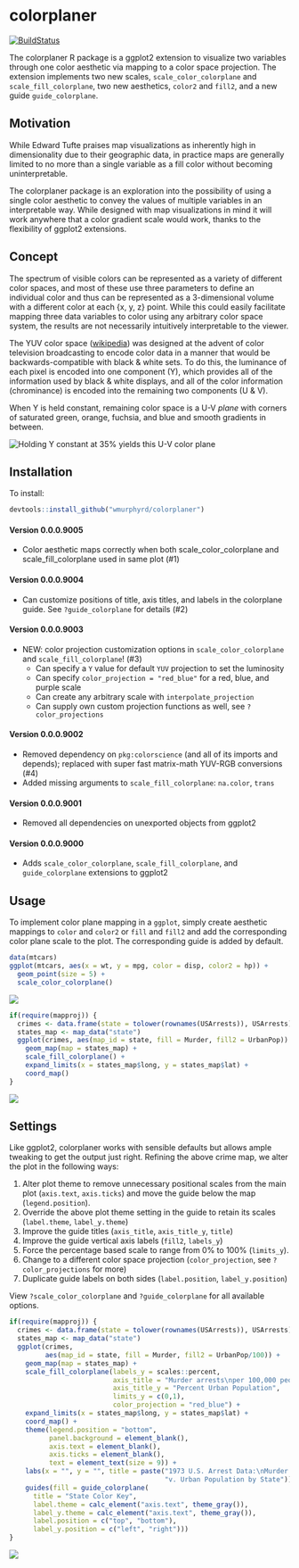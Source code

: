 # colorplaner

[![BuildStatus](https://travis-ci.org/wmurphyrd/colorplaner.svg?branch=master)](https://travis-ci.org/wmurphyrd/colorplaner)






The colorplaner R package is a ggplot2 extension to visualize two variables through one color aesthetic via mapping to a color space projection. The extension implements two new scales, `scale_color_colorplane` and `scale_fill_colorplane`, two new aesthetics, `color2` and `fill2`, and a new guide `guide_colorplane`. 

## Motivation

While Edward Tufte praises map visualizations as inherently high in
dimensionality due
to their geographic data, 
in practice maps are generally limited to no more than 
a single variable as a fill color without becoming uninterpretable. 

The colorplaner package is an exploration into the possibility of using a 
single color aesthetic to convey the values of multiple variables in an interpretable way. While designed with map visualizations in mind it will work anywhere that a color gradient scale would work, thanks to the
flexibility of ggplot2 extensions. 

## Concept

The spectrum of visible colors can be represented as a variety of different color spaces, and most of these use three parameters to define an individual color and thus can be represented as a 3-dimensional volume with a different color at each {x, y, z} point. While this could easily facilitate mapping three data variables to color using any arbitrary color space system, the results are not necessarily intuitively interpretable to the viewer. 

The YUV color space ([wikipedia](https://en.wikipedia.org/wiki/YUV)) was designed at the advent of color television broadcasting to encode color data in a manner that would be backwards-compatible with black & white sets. To do this, the luminance of each pixel is encoded into one component (Y), which provides all of the information used by black & white displays, and all of the color information (chrominance) is encoded into the remaining two components (U & V). 

When Y is held constant, remaining color space is a U-V *plane* with corners of saturated green, orange, fuchsia, and blue and smooth gradients in between. 

![Holding Y constant at 35% yields this U-V color plane](figure/colorplane-concept-1.png)


## Installation

To install:


```r
devtools::install_github("wmurphyrd/colorplaner")
```

#### Version 0.0.0.9005
* Color aesthetic maps correctly when both scale_color_colorplane and scale_fill_colorplane used in same plot (#1) 

#### Version 0.0.0.9004
* Can customize positions of title, axis titles, and labels in the colorplane guide. See `?guide_colorplane` for details (#2)

#### Version 0.0.0.9003
* NEW: color projection customization options in `scale_color_colorplane` and `scale_fill_colorplane`! (#3)
    * Can specify a `Y` value for default `YUV` projection to set the luminosity
    * Can specify `color_projection = "red_blue"` for a red, blue, and purple scale
    * Can create any arbitrary scale with `interpolate_projection`
    * Can supply own custom projection functions as well, see `?color_projections`

#### Version 0.0.0.9002
* Removed dependency on `pkg:colorscience` (and all of its imports and depends); replaced with super fast matrix-math YUV-RGB conversions (#4)
* Added missing arguments to `scale_fill_colorplane`: `na.color`, `trans`

#### Version 0.0.0.9001
* Removed all dependencies on unexported objects from ggplot2

#### Version 0.0.0.9000
* Adds `scale_color_colorplane`, `scale_fill_colorplane`, and `guide_colorplane` extensions to ggplot2

## Usage

To implement color plane mapping in a `ggplot`, simply create aesthetic mappings to `color` and `color2` or `fill` and `fill2` and add the corresponding color plane scale to the plot. The corresponding guide is added by default. 


```r
data(mtcars)
ggplot(mtcars, aes(x = wt, y = mpg, color = disp, color2 = hp)) +
  geom_point(size = 5) +
  scale_color_colorplane() 
```

![](figure/colorplane-basics-1.png)

```r
if(require(mapproj)) {
  crimes <- data.frame(state = tolower(rownames(USArrests)), USArrests)
  states_map <- map_data("state")
  ggplot(crimes, aes(map_id = state, fill = Murder, fill2 = UrbanPop)) +
    geom_map(map = states_map) +
    scale_fill_colorplane() +
    expand_limits(x = states_map$long, y = states_map$lat) +
    coord_map() 
}
```

![](figure/colorplane-basics-2.png)

## Settings

Like ggplot2, colorplaner works with sensible defaults but allows ample tweaking to get the output just right. Refining the above crime map, we alter the plot in the following ways:

1. Alter plot theme to remove unnecessary positional scales from the main plot (`axis.text`, `axis.ticks`) and move the guide below the map (`legend.position`). 
2. Override the above plot theme setting in the guide to retain its scales (`label.theme`, `label_y.theme`)
4. Improve the guide titles (`axis_title`, `axis_title_y`, `title`)
3. Improve the guide vertical axis labels (`fill2`, `labels_y`)
4. Force the percentage based scale to range from 0% to 100% (`limits_y`). 
5. Change to a different color space projection (`color_projection`, see `?color_projections` for more)
6. Duplicate guide labels on both sides (`label.position`, `label_y.position`)

View `?scale_color_colorplane` and `?guide_colorplane` for all available options. 


```r
if(require(mapproj)) {
  crimes <- data.frame(state = tolower(rownames(USArrests)), USArrests)
  states_map <- map_data("state")
  ggplot(crimes,
         aes(map_id = state, fill = Murder, fill2 = UrbanPop/100)) +
    geom_map(map = states_map) +
    scale_fill_colorplane(labels_y = scales::percent,
                          axis_title = "Murder arrests\nper 100,000 people",
                          axis_title_y = "Percent Urban Population",
                          limits_y = c(0,1),
                          color_projection = "red_blue") +
    expand_limits(x = states_map$long, y = states_map$lat) +
    coord_map() +
    theme(legend.position = "bottom",
          panel.background = element_blank(),
          axis.text = element_blank(),
          axis.ticks = element_blank(),
          text = element_text(size = 9)) +
    labs(x = "", y = "", title = paste("1973 U.S. Arrest Data:\nMurder Rate",
                                       "v. Urban Population by State")) +
    guides(fill = guide_colorplane(
      title = "State Color Key",
      label.theme = calc_element("axis.text", theme_gray()),
      label_y.theme = calc_element("axis.text", theme_gray()),
      label.position = c("top", "bottom"),
      label_y.position = c("left", "right")))
}
```

![](figure/colorplane-advanced-1.png)


